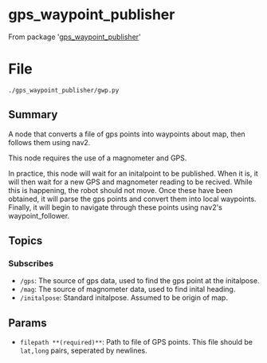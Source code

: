 # gps_waypoint_publisher
From package '[gps_waypoint_publisher](https://youtu.be/oHg5SJYRHA0)'
# File
`./gps_waypoint_publisher/gwp.py`

## Summary 
 A node that converts a file of gps points into waypoints about map, then follows them using nav2.

This node requires the use of a magnometer and GPS.

In practice, this node will wait for an initalpoint to be published. When it is, it will then wait for a
new GPS and magnometer reading to be recived. While this is happening, the robot should not move. Once these
have been obtained, it will parse the gps points and convert them into local waypoints. Finally, it will begin 
to navigate through these points using nav2's waypoint_follower.

## Topics

### Subscribes
- `/gps`: The source of gps data, used to find the gps point at the initalpose.
- `/mag`: The source of magnometer data, used to find inital heading.
- `/initalpose`: Standard initalpose. Assumed to be origin of map.

## Params
- `filepath **(required)**`: Path to file of GPS points. This file should be `lat,long` pairs, seperated by newlines.

